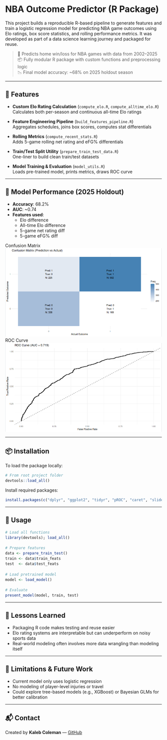 # NBA Outcome Predictor (R Package)

This project builds a reproducible R-based pipeline to generate features and train a logistic regression model for predicting NBA game outcomes using Elo ratings, box score statistics, and rolling performance metrics. It was developed as part of a data science learning journey and packaged for reuse.

> 🏀 Predicts home win/loss for NBA games with data from 2002–2025  
> 📦 Fully modular R package with custom functions and preprocessing logic  
> 📉 Final model accuracy: ~68% on 2025 holdout season

---

## 📌 Features

- **Custom Elo Rating Calculation** (`compute_elo.R`, `compute_alltime_elo.R`)  
  Calculates both per-season and continuous all-time Elo ratings

- **Feature Engineering Pipeline** (`build_features_pipeline.R`)  
  Aggregates schedules, joins box scores, computes stat differentials

- **Rolling Metrics** (`compute_recent_stats.R`)  
  Adds 5-game rolling net rating and eFG% differentials

- **Train/Test Split Utility** (`prepare_train_test_data.R`)  
  One-liner to build clean train/test datasets

- **Model Training & Evaluation** (`model_utils.R`)  
  Loads pre-trained model, prints metrics, draws ROC curve

---

## 🧪 Model Performance (2025 Holdout)

- **Accuracy**: 68.2%  
- **AUC**: ~0.74  
- **Features used**:
  - Elo difference  
  - All-time Elo difference  
  - 5-game net rating diff  
  - 5-game eFG% diff
    
Confusion Matrix
<img src="man/figures/confusion_matrix.png" alt="Confusion Matrix" width="600"/>
ROC Curve
<img src="man/figures/roc_curve.png" alt="ROC Curve" width="600"/>

---

## 📦 Installation

To load the package locally:

```r
# From root project folder
devtools::load_all()
```

Install required packages:

```r
install.packages(c("dplyr", "ggplot2", "tidyr", "pROC", "caret", "slider", "hoopR", "devtools"))
```

---

## 🔧 Usage

```r
# Load all functions
library(devtools); load_all()

# Prepare features
data <- prepare_train_test()
train <- data$train_feats
test  <- data$test_feats

# Load pretrained model
model <- load_model()

# Evaluate
present_model(model, train, test)
```

---

## 🧠 Lessons Learned

- Packaging R code makes testing and reuse easier  
- Elo rating systems are interpretable but can underperform on noisy sports data  
- Real-world modeling often involves more data wrangling than modeling itself

---

## 🚧 Limitations & Future Work

- Current model only uses logistic regression  
- No modeling of player-level injuries or travel  
- Could explore tree-based models (e.g., XGBoost) or Bayesian GLMs for better calibration

---

## 📬 Contact

Created by **Kaleb Coleman** — [GitHub](https://github.com/kalebcoleman)
